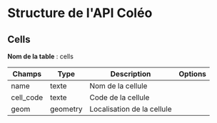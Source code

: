 # Structure de l'API Coléo

## Cells

**Nom de la table** : cells

Champs | Type | Description | Options
------------ | ------------- | ------------- | -------------
name | texte | Nom de la cellule | |
cell_code | texte | Code de la cellule | |
geom | geometry | Localisation de la cellule | |


